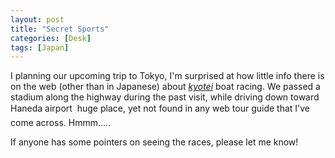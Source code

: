 ```yaml
---
layout: post
title: "Secret Sports"
categories: [Desk]
tags: [Japan]
---
```

I planning our upcoming trip to Tokyo, I'm surprised at how little info there is on the web (other than in Japanese) about <a href="http://www.kyotei.or.jp/"><i>kyotei</i></a> boat racing. We passed a stadium along the highway during the past visit, while driving down toward Haneda airport &#151; huge place, yet not found in any web tour guide that I've come across. Hmmm.....

If anyone has some pointers on seeing the races, please let me know!
